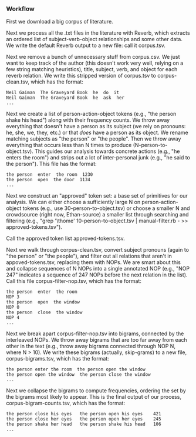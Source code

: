 ### Workflow

First we download a big corpus of literature.

Next we process all the .txt files in the literature with Reverb, which extracts an ordered list of subject-verb-object relationships and some other data. We write the default Reverb output to a new file: call it corpus.tsv.

Next we remove a bunch of unnecessary stuff from corpus.csv. We just want to keep track of the author (this doesn't work very well, relying on a few string matching heuristics), title, subject, verb, and object for each reverb relation. We write this stripped version of corpus.tsv to corpus-clean.tsv, which has the format:

	Neil Gaiman  The Graveyard Book  he  do  it
	Neil Gaiman  The Graveyard Book  he  ask  her
	...

Next we create a list of person-action-object tokens (e.g., "the person  shake  his head") along with their frequency counts. We throw away everything that doesn't have a person as its subject (we rely on pronouns: he, she, we, they, etc.) or that *does* have a person as its object. We rename matching subjects as "the person" or "the people". Then we throw away everything that occurs less than N times to produce (N-person-to-object.tsv). This guides our analysis towards concrete actions (e.g., "he enters the room") and strips out a lot of inter-personal junk (e.g., "he said to the person"). This file has the format:

	the person  enter  the room  1230
	the person  open  the door  1134
	...

Next we construct an "approved" token set: a base set of primitives for our analysis. We can either choose a sufficiently large N on person-action-object tokens (e.g., use 30-person-to-object.tsv) or choose a smaller N and crowdsource (right now, Ethan-source) a smaller list through searching and filtering (e.g., "grep '\thome' 10-person-to-object.tsv | manual-filter.rb - >> approved-tokens.tsv").

Call the approved token list approved-tokens.tsv.

Next we walk through corpus-clean.tsv, convert subject pronouns (again to "the person" or "the people"), and filter out all relations that aren't in appoved-tokens.tsv, replacing them with NOPs. We are smart about this and collapse sequences of N NOPs into a single annotated NOP (e.g., "NOP 247" indicates a sequence of 247 NOPs before the next relation in the list). Call this file corpus-filter-nop.tsv, which has the format:

	the person  enter  the room
	NOP 3
	the person  open  the window
	NOP 0
	the person  close  the window
	NOP 4
	...

Next we break apart corpus-filter-nop.tsv into bigrams, connected by the interleaved NOPs. We throw away bigrams that are too far away from each other in the text (e.g., throw away bigrams connected through NOP N, where N > 10). We write these bigrams (actually, skip-grams) to a new file, corpus-bigrams.tsv, which has the format:

	the person enter the room  the person open the window
	the person open the window  the person close the window
	...

Next we collapse the bigrams to compute frequencies, ordering the set by the bigrams most likely to appear. This is the final output of our process, corpus-bigram-counts.tsv, which has the format:

	the person close his eyes	the person open his eyes	421
	the person close her eyes	the person open her eyes	245
	the person shake her head	the person shake his head	106
	...
